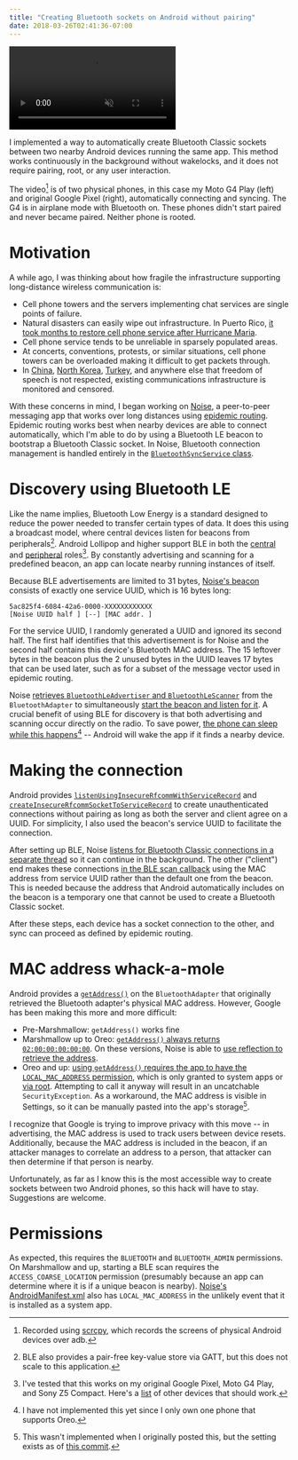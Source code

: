 ```yaml
---
title: "Creating Bluetooth sockets on Android without pairing"
date: 2018-03-26T02:41:36-07:00
---
```


<video autoplay loop muted class="playpause-with-visibility">
  <!--
    `ffmpeg -t 0:00:12 -i noise-demo-2018-03-24_15.55.55.mkv -r 10 noise-demo_%05d.png`
    Manually remove bad frames
    `ffmpeg -framerate 10 -pattern_type glob -i "noise-demo_*.png" -pix_fmt yuv420p -c:v libx264 -crf 32 -b:v 0 -an noise-demo-web.mp4`
  -->
  <source src="/post/bt-auto-connect/noise-demo-web.mp4">
  <!--No webm because it's always noticeably worse at this filesize?-->
</video>

I implemented a way to automatically create Bluetooth Classic sockets between two nearby Android devices running the same app. This method works continuously in the background without wakelocks, and it does not require pairing, root, or any user interaction.

<!--more-->

The video[^scrcpy] is of two physical phones, in this case my Moto G4 Play (left) and original Google Pixel (right), automatically connecting and syncing. The G4 is in airplane mode with Bluetooth on. These phones didn't start paired and never became paired. Neither phone is rooted.

[^scrcpy]: Recorded using [scrcpy][scrcpy-github], which records the screens of physical Android devices over adb.

[scrcpy-github]: https://github.com/Genymobile/scrcpy

# Motivation

A while ago, I was thinking about how fragile the infrastructure supporting long-distance wireless communication is:

* Cell phone towers and the servers implementing chat services are single points of failure.
* Natural disasters can easily wipe out infrastructure. In Puerto Rico, [it took months to restore cell phone service after Hurricane Maria][cellservice-maria].
* Cell phone service tends to be unreliable in sparsely populated areas.
* At concerts, conventions, protests, or similar situations, cell phone towers can be overloaded making it difficult to get packets through.
* In [China][censorship-china], [North Korea][censorship-nk], [Turkey][censorship-turkey], and anywhere else that freedom of speech is not respected, existing communications infrastructure is monitored and censored.

[cellservice-maria]: https://en.wikipedia.org/wiki/Hurricane_Maria#Puerto_Rico_3
[censorship-china]: https://en.wikipedia.org/wiki/Great_Firewall
[censorship-nk]: https://en.wikipedia.org/wiki/Human_rights_in_North_Korea#Civil_liberties
[censorship-turkey]: https://www.afp.com/en/news/826/turkey-gives-watchdog-power-block-internet-broadcasts-doc-12z0r61

With these concerns in mind, I began working on [Noise][noise-github], a peer-to-peer messaging app that works over long distances using [epidemic routing][epidemic-routing]. Epidemic routing works best when nearby devices are able to connect automatically, which I'm able to do by using a Bluetooth LE beacon to bootstrap a Bluetooth Classic socket. In Noise, Bluetooth connection management is handled entirely in the [`BluetoothSyncService` class][noise-bt-impl].

[noise-github]: https://github.com/aarmea/noise
[noise-bt-impl]: https://github.com/aarmea/noise/blob/8deb23b18b344e1392b08ae7c2db94b875e398e7/app/src/main/java/com/alternativeinfrastructures/noise/sync/bluetooth/BluetoothSyncService.java
[epidemic-routing]: http://issg.cs.duke.edu/epidemic/epidemic.pdf

# Discovery using Bluetooth LE

Like the name implies, Bluetooth Low Energy is a standard designed to reduce the power needed to transfer certain types of data. It does this using a broadcast model, where central devices listen for beacons from peripherals[^ble-gatt]. Android Lollipop and higher support BLE in both the [central][ble-central-android] and [peripheral][ble-peripheral-android] roles[^ble-tested]. By constantly advertising and scanning for a predefined beacon, an app can locate nearby running instances of itself.

[^ble-gatt]: BLE also provides a pair-free key-value store via GATT, but this does not scale to this application.

[^ble-tested]: I've tested that this works on my original Google Pixel, Moto G4 Play, and Sony Z5 Compact. Here's a [list][ble-beacon-devices] of other devices that should work.

[ble-central-android]: https://developer.android.com/guide/topics/connectivity/bluetooth-le.html
[ble-peripheral-android]: https://source.android.com/devices/bluetooth/ble_advertising
[ble-beacon-devices]: https://altbeacon.github.io/android-beacon-library/beacon-transmitter-devices.html

Because BLE advertisements are limited to 31 bytes, [Noise's beacon][noise-beacon-impl] consists of exactly one service UUID, which is 16 bytes long:

```nohighlight
5ac825f4-6084-42a6-0000-XXXXXXXXXXXX
[Noise UUID half ] [--] [MAC addr. ]
```
[noise-beacon-impl]: https://github.com/aarmea/noise/blob/8deb23b18b344e1392b08ae7c2db94b875e398e7/app/src/main/java/com/alternativeinfrastructures/noise/sync/bluetooth/BluetoothSyncService.java#L97

For the service UUID, I randomly generated a UUID and ignored its second half. The first half identifies that this advertisement is for Noise and the second half contains this device's Bluetooth MAC address. The 15 leftover bytes in the beacon plus the 2 unused bytes in the UUID leaves 17 bytes that can be used later, such as for a subset of the message vector used in epidemic routing.

Noise [retrieves `BluetoothLeAdvertiser` and `BluetoothLeScanner`][noise-btdevice-impl] from the `BluetoothAdapter` to simultaneously [start the beacon and listen for it][noise-discover-impl]. A crucial benefit of using BLE for discovery is that both advertising and scanning occur directly on the radio. To save power, [the phone can sleep while this happens][oreo-ble-sleep][^oreo-ble-sleep-impl] -- Android will wake the app if it finds a nearby device.

[^oreo-ble-sleep-impl]: I have not implemented this yet since I only own one phone that supports Oreo.

[noise-btdevice-impl]: https://github.com/aarmea/noise/blob/8deb23b18b344e1392b08ae7c2db94b875e398e7/app/src/main/java/com/alternativeinfrastructures/noise/sync/bluetooth/BluetoothSyncService.java#L366
[noise-discover-impl]: https://github.com/aarmea/noise/blob/8deb23b18b344e1392b08ae7c2db94b875e398e7/app/src/main/java/com/alternativeinfrastructures/noise/sync/bluetooth/BluetoothSyncService.java#L191
[oreo-ble-sleep]: http://www.davidgyoungtech.com/2017/08/07/beacon-detection-with-android-8

# Making the connection

Android provides [`listenUsingInsecureRfcommWithServiceRecord`][socket-listen-android] and [`createInsecureRfcommSocketToServiceRecord`][socket-connect-android] to create unauthenticated connections without pairing as long as both the server and client agree on a UUID. For simplicity, I also used the beacon's service UUID to facilitate the connection.

[socket-listen-android]: https://developer.android.com/reference/android/bluetooth/BluetoothAdapter.html#listenUsingInsecureRfcommWithServiceRecord(java.lang.String,%20java.util.UUID)
[socket-connect-android]: https://developer.android.com/reference/android/bluetooth/BluetoothDevice.html#createInsecureRfcommSocketToServiceRecord(java.util.UUID)

After setting up BLE, Noise [listens for Bluetooth Classic connections in a separate thread][noise-listen-impl] so it can continue in the background. The other ("client") end makes these connections [in the BLE scan callback][noise-connect-trigger] using the MAC address from service UUID rather than the default one from the beacon. This is needed because the address that Android automatically includes on the beacon is a temporary one that cannot be used to create a Bluetooth Classic socket.

[noise-listen-impl]: https://github.com/aarmea/noise/blob/8deb23b18b344e1392b08ae7c2db94b875e398e7/app/src/main/java/com/alternativeinfrastructures/noise/sync/bluetooth/BluetoothSyncService.java#L268
[noise-connect-trigger]: https://github.com/aarmea/noise/blob/8deb23b18b344e1392b08ae7c2db94b875e398e7/app/src/main/java/com/alternativeinfrastructures/noise/sync/bluetooth/BluetoothSyncService.java#L211

After these steps, each device has a socket connection to the other, and sync can proceed as defined by epidemic routing.

# MAC address whack-a-mole

Android provides a [`getAddress()`][btadapter-getaddress] on the `BluetoothAdapter` that originally retrieved the Bluetooth adapter's physical MAC address. However, Google has been making this more and more difficult:

[btadapter-getaddress]: https://developer.android.com/reference/android/bluetooth/BluetoothAdapter.html#getAddress()

* Pre-Marshmallow: `getAddress()` works fine
* Marshmallow up to Oreo: [`getAddress()` always returns `02:00:00:00:00:00`][marshmallow-block-mac]. On these versions, Noise is able to [use reflection to retrieve the address][noise-mac-reflection].
* Oreo and up: [using `getAddress()` requires the app to have the `LOCAL_MAC_ADDRESS` permission][oreo-block-mac], which is only granted to system apps or [via root][root-pm-grant]. Attempting to call it anyway will result in an uncatchable `SecurityException`. As a workaround, the MAC address is visible in Settings, so it can be manually pasted into the app's storage[^noise-oreo-mac].

[^noise-oreo-mac]: This wasn't implemented when I originally posted this, but the setting exists as of [this commit][noise-mac-setting].

[marshmallow-block-mac]: https://developer.android.com/about/versions/marshmallow/android-6.0-changes.html#behavior-hardware-id
[oreo-block-mac]: https://www.xda-developers.com/android-o-introduces-changes-and-improvements-to-device-identifiers/
[root-pm-grant]: https://github.com/aarmea/HandsfreeActions/blob/35b1e140098e2d5945042416a25bb0b590b2e468/HandsfreeActions/src/main/java/com/albertarmea/handsfreeactions/RemapperService.java#L73
[noise-mac-reflection]: https://github.com/aarmea/noise/blob/8deb23b18b344e1392b08ae7c2db94b875e398e7/app/src/main/java/com/alternativeinfrastructures/noise/sync/bluetooth/BluetoothSyncService.java#L130
[noise-mac-setting]: https://github.com/aarmea/noise/commit/17d37c380ec4f093821db421ab77d96fc5683667

I recognize that Google is trying to improve privacy with this move -- in advertising, the MAC address is used to track users between device resets. Additionally, because the MAC address is included in the beacon, if an attacker manages to correlate an address to a person, that attacker can then determine if that person is nearby.

Unfortunately, as far as I know this is the most accessible way to create sockets between two Android phones, so this hack will have to stay. Suggestions are welcome.

# Permissions

As expected, this requires the `BLUETOOTH` and `BLUETOOTH_ADMIN` permissions. On Marshmallow and up, starting a BLE scan requires the `ACCESS_COARSE_LOCATION` permission (presumably because an app can determine where it is if a unique beacon is nearby). [Noise's AndroidManifest.xml][noise-manifest] also has `LOCAL_MAC_ADDRESS` in the unlikely event that it is installed as a system app.

[noise-manifest]: https://github.com/aarmea/noise/blob/c15aa06b4a19cdc41b805c4b85b6c5a733bf9c2b/app/src/main/AndroidManifest.xml
